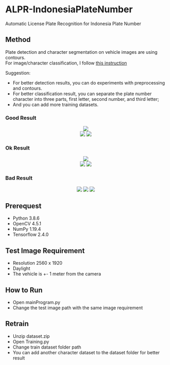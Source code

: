 # ALPR-IndonesiaPlateNumber
Automatic License Plate Recognition for Indonesia Plate Number<br>

## Method
Plate detection and character segmentation on vehicle images are using contours.<br>
For image/character classification, I follow [this instruction](https://www.tensorflow.org/tutorials/images/classification)

Suggestion:
- For better detection results, you can do experiments with preprocessing and contours.<br>
- For better classification result, you can separate the plate number character into three parts, first letter, second number, and third letter;<br>
- And you can add more training datasets. 

### Good Result

<p align="center">
  <img src="https://user-images.githubusercontent.com/56859155/105789180-89779680-5fb4-11eb-9671-b2ae356a4cb2.png" /><br>
  <img src="https://user-images.githubusercontent.com/56859155/105789470-13bffa80-5fb5-11eb-8c43-b19b238ca961.jpg" />
  <img src="https://user-images.githubusercontent.com/56859155/105787942-0d7c4f00-5fb2-11eb-96ee-3f42c8b242c4.png" />
</p>

### Ok Result

<p align="center">
  <img src="https://user-images.githubusercontent.com/56859155/105789213-9a280c80-5fb4-11eb-9ea7-4af89f555631.png"/><br>
  <img src="https://user-images.githubusercontent.com/56859155/105787793-c42bff80-5fb1-11eb-8eb8-468d4ccebff4.jpg"/>
  <img src="https://user-images.githubusercontent.com/56859155/105789172-84b2e280-5fb4-11eb-90d8-2c2783c6c6bd.png"/>
</p>

### Bad Result

<p align="center">
  <img src="https://user-images.githubusercontent.com/56859155/105787785-c1c9a580-5fb1-11eb-8d71-4555b1aadf15.jpg"/>
  <img src="https://user-images.githubusercontent.com/56859155/105787797-c5f5c300-5fb1-11eb-8e6b-12ef7b108ab1.jpg"/>
  <img src="https://user-images.githubusercontent.com/56859155/105787801-c68e5980-5fb1-11eb-89e4-84bf50d802ae.jpg"/>
</p>

## Prerequest
- Python 3.8.6
- OpenCV 4.5.1
- NumPy 1.19.4
- Tensorflow 2.4.0

## Test Image Requirement
- Resolution 2560 x 1920
- Daylight
- The vehicle is +- 1 meter from the camera

## How to Run
- Open mainProgram.py
- Change the test image path with the same image requirement

## Retrain
- Unzip dataset.zip
- Open Training.py
- Change train dataset folder path
- You can add another character dataset to the dataset folder for better result
